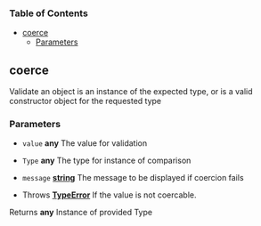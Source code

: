<!-- Generated by documentation.js. Update this documentation by updating the source code. -->

### Table of Contents

-   [coerce][1]
    -   [Parameters][2]

## coerce

Validate an object is an instance of the expected type, or is a valid constructor object for the requested type

### Parameters

-   `value` **any** The value for validation
-   `Type` **any** The type for instance of comparison
-   `message` **[string][3]** The message to be displayed if coercion fails


-   Throws **[TypeError][4]** If the value is not coercable.

Returns **any** Instance of provided Type

[1]: #coerce

[2]: #parameters

[3]: https://developer.mozilla.org/docs/Web/JavaScript/Reference/Global_Objects/String

[4]: https://developer.mozilla.org/docs/Web/JavaScript/Reference/Global_Objects/TypeError
